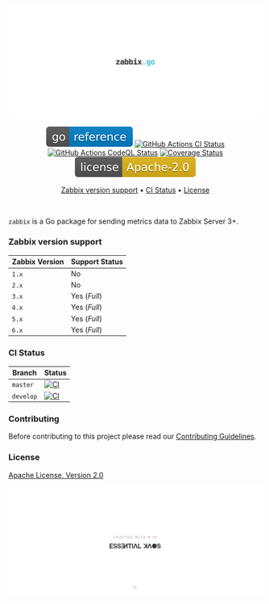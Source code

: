 <p align="center"><a href="#readme"><img src=".github/images/card.svg"/></a></p>

<p align="center">
  <a href="https://kaos.sh/g/go-zabbix"><img src=".github/images/godoc.svg"/></a>
  <a href="https://kaos.sh/w/go-zabbix/ci"><img src="https://kaos.sh/w/go-zabbix/ci.svg" alt="GitHub Actions CI Status" /></a>
  <a href="https://kaos.sh/w/go-zabbix/codeql"><img src="https://kaos.sh/w/go-zabbix/codeql.svg" alt="GitHub Actions CodeQL Status" /></a>
  <a href="https://kaos.sh/c/go-zabbix"><img src="https://kaos.sh/c/go-zabbix.svg" alt="Coverage Status" /></a>
  <a href="#license"><img src=".github/images/license.svg"/></a>
</p>

<p align="center"><a href="#zabbix-version-support">Zabbix version support</a> • <a href="#ci-status">CI Status</a> • <a href="#license">License</a></p>

<br/>

`zabbix` is a Go package for sending metrics data to Zabbix Server 3+.

### Zabbix version support

| Zabbix Version | Support Status |
|----------------|----------------|
| `1.x`          | No             |
| `2.x`          | No             |
| `3.x`          | Yes (_Full_)   |
| `4.x`          | Yes (_Full_)   |
| `5.x`          | Yes (_Full_)   |
| `6.x`          | Yes (_Full_)   |

### CI Status

| Branch | Status |
|--------|--------|
| `master` | [![CI](https://kaos.sh/w/go-zabbix/ci.svg?branch=master)](https://kaos.sh/w/go-zabbix/ci?query=branch:master) |
| `develop` | [![CI](https://kaos.sh/w/go-zabbix/ci.svg?branch=develop)](https://kaos.sh/w/go-zabbix/ci?query=branch:develop) |

### Contributing

Before contributing to this project please read our [Contributing Guidelines](https://github.com/essentialkaos/.github/blob/master/CONTRIBUTING.md).

### License

[Apache License, Version 2.0](https://www.apache.org/licenses/LICENSE-2.0)

<p align="center"><a href="https://kaos.dev"><img src="https://raw.githubusercontent.com/essentialkaos/.github/refs/heads/master/images/ekgh.svg"/></a></p>
